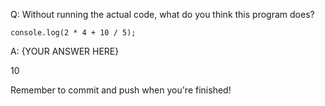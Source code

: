 Q: Without running the actual code, what do you think this program does?
```
console.log(2 * 4 + 10 / 5);
```

A: {YOUR ANSWER HERE}

10



Remember to commit and push when you're finished!